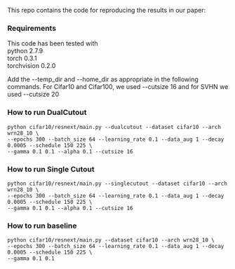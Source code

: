 This repo contains the code for reproducing the results in our paper:


### Requirements
This code has been tested with  
python 2.7.9  
torch 0.3.1  
torchvision 0.2.0


Add the --temp_dir and --home_dir as appropriate in the following commands.
For Cifar10 and Cifar100, we used --cutsize 16 and for SVHN we used --cutsize 20


### How to run DualCutout
```
python cifar10/resnext/main.py --dualcutout --dataset cifar10 --arch wrn28_10 \
--epochs 300 --batch_size 64 --learning_rate 0.1 --data_aug 1 --decay 0.0005 --schedule 150 225 \
--gamma 0.1 0.1 --alpha 0.1 --cutsize 16
```

### How to run Single Cutout
```
python cifar10/resnext/main.py --singlecutout --dataset cifar10 --arch wrn28_10 \
--epochs 300 --batch_size 64 --learning_rate 0.1 --data_aug 1 --decay 0.0005 --schedule 150 225 \
--gamma 0.1 0.1 --alpha 0.1 --cutsize 16
```
### How to run baseline
```
python cifar10/resnext/main.py --dataset cifar10 --arch wrn28_10 \
--epochs 300 --batch_size 64 --learning_rate 0.1 --data_aug 1 --decay 0.0005 --schedule 150 225 \
--gamma 0.1 0.1
```
